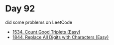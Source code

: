 # Day 92

did some problems on LeetCode

- [1534. Count Good Triplets (Easy)](https://leetcode.com/problems/count-good-triplets/description/)
- [1844. Replace All Digits with Characters (Easy)](https://leetcode.com/problems/replace-all-digits-with-characters/description/)

